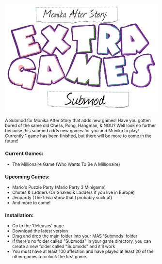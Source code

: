 ![MAS: Extra Games Submod](https://github.com/Dsfan2/ExtraGamesSubmod/blob/main/img/Extra%20Games%20Submod%20Logo%20Text%20Only.png)

A Submod for Monika After Story that adds new games!
Have you gotten bored of the same old Chess, Pong, Hangman, & NOU? Well look no further because this submod adds new games for you and Monika to play!
Currently 1 game has been finished, but there will be more to come in the future!

### Current Games:
* The Millionaire Game (Who Wants To Be A Millionaire)

### Upcoming Games:
* Mario's Puzzle Party (Mario Party 3 Minigame)
* Chutes & Ladders (Or Snakes & Ladders if you live in Europe)
* Jeopardy (The trivia show that I probably suck at)
* And more to come!

### Installation:
* Go to the 'Releases' page
* Download the latest version
* Drag and drop the main folder into your MAS 'Submods' folder
* If there's no folder called "Submods" in your game directory, you can create a new folder called "Submods" and it'll work
* You must have at least 100 affection and have played at least 20 of the other games to unlock the first game.
